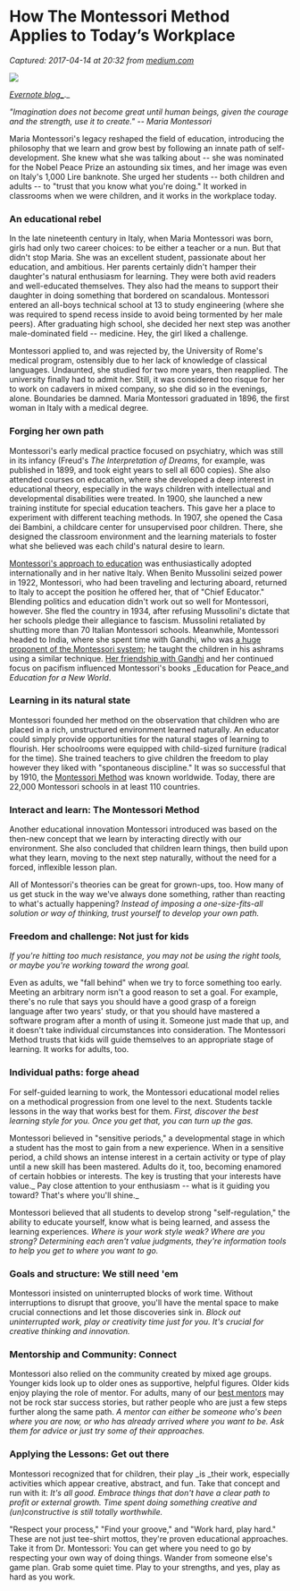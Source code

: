 # How The Montessori Method Applies to Today’s Workplace

_Captured: 2017-04-14 at 20:32 from [medium.com](https://medium.com/@evernote/how-the-montessori-method-applies-to-todays-workplace-419c37f719fa)_

![](https://cdn-images-1.medium.com/max/800/1*sIPW4dLEwq47Ej4wh7svag.png)

_[Evernote blog_](https://blog.evernote.com/blog/2017/03/14/maria-montessori-montessori-method-applies-todays-workplace/?utm_campaign=social_adhoc&utm_source=social_medium&utm_medium=post&utm_content=20170411-en-montessori_method)_._

_"Imagination does not become great until human beings, given the courage and the strength, use it to create." -- Maria Montessori_

Maria Montessori's legacy reshaped the field of education, introducing the philosophy that we learn and grow best by following an innate path of self-development. She knew what she was talking about -- she was nominated for the Nobel Peace Prize an astounding six times, and her image was even on Italy's 1,000 Lire banknote. She urged her students -- both children and adults -- to "trust that you know what you're doing." It worked in classrooms when we were children, and it works in the workplace today.

### An educational rebel

In the late nineteenth century in Italy, when Maria Montessori was born, girls had only two career choices: to be either a teacher or a nun. But that didn't stop Maria. She was an excellent student, passionate about her education, and ambitious. Her parents certainly didn't hamper their daughter's natural enthusiasm for learning. They were both avid readers and well-educated themselves. They also had the means to support their daughter in doing something that bordered on scandalous. Montessori entered an all-boys technical school at 13 to study engineering (where she was required to spend recess inside to avoid being tormented by her male peers). After graduating high school, she decided her next step was another male-dominated field -- medicine. Hey, the girl liked a challenge.

Montessori applied to, and was rejected by, the University of Rome's medical program, ostensibly due to her lack of knowledge of classical languages. Undaunted, she studied for two more years, then reapplied. The university finally had to admit her. Still, it was considered too risque for her to work on cadavers in mixed company, so she did so in the evenings, alone. Boundaries be damned. Maria Montessori graduated in 1896, the first woman in Italy with a medical degree.

### Forging her own path

Montessori's early medical practice focused on psychiatry, which was still in its infancy (Freud's _The Interpretation of Dreams_, for example, was published in 1899, and took eight years to sell all 600 copies). She also attended courses on education, where she developed a deep interest in educational theory, especially in the ways children with intellectual and developmental disabilities were treated. In 1900, she launched a new training institute for special education teachers. This gave her a place to experiment with different teaching methods. In 1907, she opened the Casa dei Bambini, a childcare center for unsupervised poor children. There, she designed the classroom environment and the learning materials to foster what she believed was each child's natural desire to learn.

[Montessori's approach to education](http://amshq.org/Montessori-Education/Introduction-to-Montessori?gclid=CL6Q4auP1NICFQkxaQodfuYI8w) was enthusiastically adopted internationally and in her native Italy. When Benito Mussolini seized power in 1922, Montessori, who had been traveling and lecturing aboard, returned to Italy to accept the position he offered her, that of "Chief Educator." Blending politics and education didn't work out so well for Montessori, however. She fled the country in 1934, after refusing Mussolini's dictate that her schools pledge their allegiance to fascism. Mussolini retaliated by shutting more than 70 Italian Montessori schools. Meanwhile, Montessori headed to India, where she spent time with Gandhi, who was [a huge proponent of the Montessori system](http://www.peace.ca/montessoriandgandhi.htm); he taught the children in his ashrams using a similar technique. [Her friendship with Gandhi](http://www.peace.ca/montessoriandgandhi.htm) and her continued focus on pacifism influenced Montessori's books _Education for Peace_and _Education for a New World_.

### Learning in its natural state

Montessori founded her method on the observation that children who are placed in a rich, unstructured environment learned naturally. An educator could simply provide opportunities for the natural stages of learning to flourish. Her schoolrooms were equipped with child-sized furniture (radical for the time). She trained teachers to give children the freedom to play however they liked with "spontaneous discipline." It was so successful that by 1910, the [Montessori Method](https://amshq.org/Montessori-Education/Introduction-to-Montessori) was known worldwide. Today, there are 22,000 Montessori schools in at least 110 countries.

### Interact and learn: The Montessori Method

Another educational innovation Montessori introduced was based on the then-new concept that we learn by interacting directly with our environment. She also concluded that children learn things, then build upon what they learn, moving to the next step naturally, without the need for a forced, inflexible lesson plan.

All of Montessori's theories can be great for grown-ups, too. How many of us get stuck in the way we've always done something, rather than reacting to what's actually happening? _Instead of imposing a one-size-fits-all solution or way of thinking, trust yourself to develop your own path._

### Freedom and challenge: Not just for kids

_If you're hitting too much resistance, you may not be using the right tools, or maybe you're working toward the wrong goal._

Even as adults, we "fall behind" when we try to force something too early. Meeting an arbitrary norm isn't a good reason to set a goal. For example, there's no rule that says you should have a good grasp of a foreign language after two years' study, or that you should have mastered a software program after a month of using it. Someone just made that up, and it doesn't take individual circumstances into consideration. The Montessori Method trusts that kids will guide themselves to an appropriate stage of learning. It works for adults, too.

### Individual paths: forge ahead

For self-guided learning to work, the Montessori educational model relies on a methodical progression from one level to the next. Students tackle lessons in the way that works best for them. _First, discover the best learning style for you. Once you get that, you can turn up the gas._

Montessori believed in "sensitive periods," a developmental stage in which a student has the most to gain from a new experience. When in a sensitive period, a child shows an intense interest in a certain activity or type of play until a new skill has been mastered. Adults do it, too, becoming enamored of certain hobbies or interests. The key is trusting that your interests have value._ Pay close attention to your enthusiasm -- what is it guiding you toward? That's where you'll shine._

Montessori believed that all students to develop strong "self-regulation," the ability to educate yourself, know what is being learned, and assess the learning experiences. _Where is your work style weak? Where are you strong? Determining each aren't value judgments, they're information tools to help you get to where you want to go._

### Goals and structure: We still need 'em

Montessori insisted on uninterrupted blocks of work time. Without interruptions to disrupt that groove, you'll have the mental space to make crucial connections and let those discoveries sink in. _Block out uninterrupted work, play or creativity time just for you. It's crucial for creative thinking and innovation._

### Mentorship and Community: Connect

Montessori also relied on the community created by mixed age groups. Younger kids look up to older ones as supportive, helpful figures. Older kids enjoy playing the role of mentor. For adults, many of our [best mentors](https://blog.evernote.com/blog/2017/03/09/facebook-live-is-your-company-as-inclusive-and-diverse-as-you-think/) may not be rock star success stories, but rather people who are just a few steps further along the same path. _A mentor can either be someone who's been where you are now, or who has already arrived where you want to be. Ask them for advice or just try some of their approaches._

### Applying the Lessons: Get out there

Montessori recognized that for children, their play _is _their work, especially activities which appear creative, abstract, and fun. Take that concept and run with it: _It's all good. Embrace things that don't have a clear path to profit or external growth. Time spent doing something creative and (un)constructive is still totally worthwhile._

"Respect your process," "Find your groove," and "Work hard, play hard." These are not just tee-shirt mottos, they're proven educational approaches. Take it from Dr. Montessori: You can get where you need to go by respecting your own way of doing things. Wander from someone else's game plan. Grab some quiet time. Play to your strengths, and yes, play as hard as you work.

